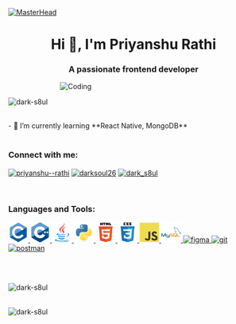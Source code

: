 [![MasterHead](https://mir-s3-cdn-cf.behance.net/project_modules/max_1200/79731568097599.5b50bca477735.jpg)](https://Dark-S8uL.io)
<h1 align="center">Hi 👋, I'm Priyanshu Rathi</h1>
<h3 align="center">A passionate frontend developer</h3>
<img align="right" alt="Coding" width="400" src="https://cdn.dribbble.com/users/1162077/screenshots/3848914/programmer.gif">
<br/>
<p align="left"> <img src="https://komarev.com/ghpvc/?username=dark-s8ul&label=Profile%20views&color=0e75b6&style=flat" alt="dark-s8ul" /> </p>
<br/>
- 🌱 I’m currently learning **React Native, MongoDB**
<br/>
<br/>
<h3 align="left">Connect with me:</h3>
<p align="left">
<a href="https://linkedin.com/in/priyanshu--rathi" target="blank"><img align="center" src="https://raw.githubusercontent.com/rahuldkjain/github-profile-readme-generator/master/src/images/icons/Social/linked-in-alt.svg" alt="priyanshu--rathi" height="30" width="40" /></a>
<a href="https://www.hackerrank.com/darksoul26" target="blank"><img align="center" src="https://raw.githubusercontent.com/rahuldkjain/github-profile-readme-generator/master/src/images/icons/Social/hackerrank.svg" alt="darksoul26" height="30" width="40" /></a>
<a href="https://www.codechef.com/users/dark_s8ul" target="blank"><img align="center" src="https://cdn.jsdelivr.net/npm/simple-icons@3.1.0/icons/codechef.svg" alt="dark_s8ul" height="30" width="40" /></a>
</p>
<br/>
<h3 align="left">Languages and Tools:</h3>
<p align="left"> <a href="https://www.cprogramming.com/" target="_blank" rel="noreferrer"> <img src="https://raw.githubusercontent.com/devicons/devicon/master/icons/c/c-original.svg" alt="c" width="40" height="40"/> </a> <a href="https://www.w3schools.com/cpp/" target="_blank" rel="noreferrer"> <img src="https://raw.githubusercontent.com/devicons/devicon/master/icons/cplusplus/cplusplus-original.svg" alt="cplusplus" width="40" height="40"/> </a> <a href="https://www.java.com" target="_blank" rel="noreferrer"> <img src="https://raw.githubusercontent.com/devicons/devicon/master/icons/java/java-original.svg" alt="java" width="40" height="40"/> </a> <a href="https://www.python.org" target="_blank" rel="noreferrer"> <img src="https://raw.githubusercontent.com/devicons/devicon/master/icons/python/python-original.svg" alt="python" width="40" height="40"/> </a><a href="https://www.w3.org/html/" target="_blank" rel="noreferrer"> <img src="https://raw.githubusercontent.com/devicons/devicon/master/icons/html5/html5-original-wordmark.svg" alt="html5" width="40" height="40"/> </a><a href="https://www.w3schools.com/css/" target="_blank" rel="noreferrer"> <img src="https://raw.githubusercontent.com/devicons/devicon/master/icons/css3/css3-original-wordmark.svg" alt="css3" width="40" height="40"/> </a> <a href="https://developer.mozilla.org/en-US/docs/Web/JavaScript" target="_blank" rel="noreferrer"><img src="https://raw.githubusercontent.com/devicons/devicon/master/icons/javascript/javascript-original.svg" alt="javascript" width="40" height="40"/> </a><a href="https://www.mysql.com/" target="_blank" rel="noreferrer"> <img src="https://raw.githubusercontent.com/devicons/devicon/master/icons/mysql/mysql-original-wordmark.svg" alt="mysql" width="40" height="40"/> </a> <a href="https://www.figma.com/" target="_blank" rel="noreferrer"> <img src="https://www.vectorlogo.zone/logos/figma/figma-icon.svg" alt="figma" width="40" height="40"/> </a> <a href="https://git-scm.com/" target="_blank" rel="noreferrer"> <img src="https://www.vectorlogo.zone/logos/git-scm/git-scm-icon.svg" alt="git" width="40" height="40"/> </a> <a href="https://postman.com" target="_blank" rel="noreferrer"> <img src="https://www.vectorlogo.zone/logos/getpostman/getpostman-icon.svg" alt="postman" width="40" height="40"/> </a> </p>

<br/>
<br/>
<p><img align="left" src="https://github-readme-stats.vercel.app/api?username=dark-s8ul&show_icons=true&locale=en&theme=dark" alt="dark-s8ul" /></p>
<br/>
<br/>
<p><img align="center" src="https://github-readme-streak-stats.herokuapp.com/?user=dark-s8ul&theme=dark" alt="dark-s8ul" /></p>

